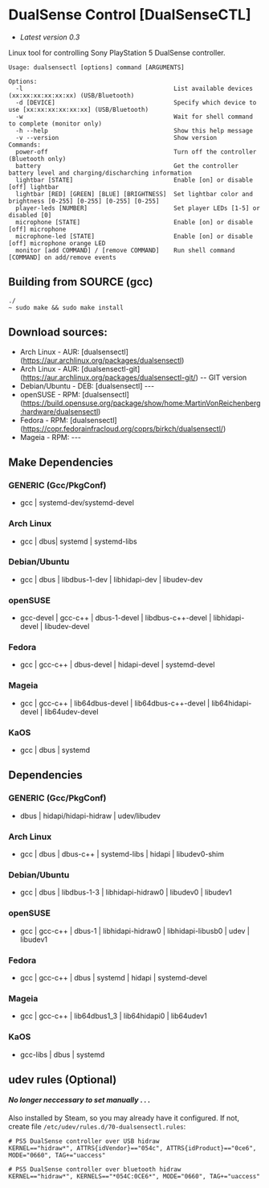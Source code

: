 # DualSense Control [DualSenseCTL]
- _Latest version 0.3_

Linux tool for controlling Sony PlayStation 5 DualSense controller.

    Usage: dualsensectl [options] command [ARGUMENTS]

    Options:
      -l                                          List available devices (xx:xx:xx:xx:xx:xx) (USB/Bluetooth)
      -d [DEVICE]                                 Specify which device to use [xx:xx:xx:xx:xx:xx] (USB/Bluetooth)  
      -w                                          Wait for shell command to complete (monitor only)
      -h --help                                   Show this help message
      -v --version                                Show version
    Commands:
      power-off                                   Turn off the controller (Bluetooth only)
      battery                                     Get the controller battery level and charging/discharching information
      lightbar [STATE]                            Enable [on] or disable [off] lightbar
      lightbar [RED] [GREEN] [BLUE] [BRIGHTNESS]  Set lightbar color and brightness [0-255] [0-255] [0-255] [0-255]
      player-leds [NUMBER]                        Set player LEDs [1-5] or disabled [0]
      microphone [STATE]                          Enable [on] or disable [off] microphone
      microphone-led [STATE]                      Enable [on] or disable [off] microphone orange LED
      monitor [add COMMAND] / [remove COMMAND]    Run shell command [COMMAND] on add/remove events

## Building from SOURCE (gcc)

`./`  
`~ sudo make && sudo make install`

## Download sources:
- Arch Linux - AUR: [dualsensectl] (https://aur.archlinux.org/packages/dualsensectl)
- Arch Linux - AUR: [dualsensectl-git] (https://aur.archlinux.org/packages/dualsensectl-git/) -- GIT version
- Debian/Ubuntu - DEB: [dualsensectl] ---  
- openSUSE - RPM: [dualsensectl] (https://build.opensuse.org/package/show/home:MartinVonReichenberg:hardware/dualsensectl)
- Fedora - RPM: [dualsensectl] (https://copr.fedorainfracloud.org/coprs/birkch/dualsensectl/)
- Mageia - RPM: ---
## Make Dependencies

### GENERIC (Gcc/PkgConf)
* gcc | systemd-dev/systemd-devel

### Arch Linux
* gcc | dbus| systemd | systemd-libs

### Debian/Ubuntu
* gcc | dbus | libdbus-1-dev | libhidapi-dev | libudev-dev

### openSUSE
* gcc-devel | gcc-c++ | dbus-1-devel | libdbus-c++-devel | libhidapi-devel | libudev-devel
 
### Fedora
* gcc | gcc-c++ | dbus-devel | hidapi-devel | systemd-devel

### Mageia
* gcc | gcc-c++ | lib64dbus-devel | lib64dbus-c++-devel | lib64hidapi-devel | lib64udev-devel

### KaOS
* gcc | dbus | systemd 

## Dependencies

### GENERIC (Gcc/PkgConf)
* dbus | hidapi/hidapi-hidraw | udev/libudev

### Arch Linux
* gcc | dbus | dbus-c++ | systemd-libs | hidapi | libudev0-shim

### Debian/Ubuntu
* gcc | dbus | libdbus-1-3 | libhidapi-hidraw0 | libudev0 | libudev1

### openSUSE
* gcc | gcc-c++ | dbus-1 | libhidapi-hidraw0 | libhidapi-libusb0 | udev | libudev1
 
### Fedora
* gcc | gcc-c++ | dbus | systemd | hidapi | systemd-devel

### Mageia
* gcc | gcc-c++ | lib64dbus1_3 | lib64hidapi0 | lib64udev1

### KaOS
* gcc-libs | dbus | systemd 

## udev rules (Optional)
#### _No longer neccessary to set manually_ . . .

Also installed by Steam, so you may already have it configured. If not, create file `/etc/udev/rules.d/70-dualsensectl.rules`:

    # PS5 DualSense controller over USB hidraw
    KERNEL=="hidraw*", ATTRS{idVendor}=="054c", ATTRS{idProduct}=="0ce6", MODE="0660", TAG+="uaccess"

    # PS5 DualSense controller over bluetooth hidraw
    KERNEL=="hidraw*", KERNELS=="*054C:0CE6*", MODE="0660", TAG+="uaccess"
